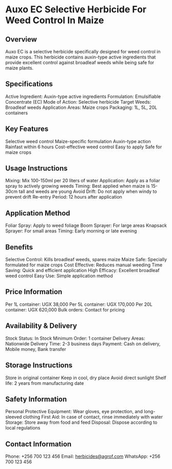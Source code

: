 # Auxo EC Selective Herbicide For Weed Control In Maize

## Overview
Auxo EC is a selective herbicide specifically designed for weed control in maize crops. This herbicide contains auxin-type active ingredients that provide excellent control against broadleaf weeds while being safe for maize plants.

## Specifications
Active Ingredient: Auxin-type active ingredients
Formulation: Emulsifiable Concentrate (EC)
Mode of Action: Selective herbicide
Target Weeds: Broadleaf weeds
Application Areas: Maize crops
Packaging: 1L, 5L, 20L containers

## Key Features
Selective weed control
Maize-specific formulation
Auxin-type action
Rainfast within 6 hours
Cost-effective weed control
Easy to apply
Safe for maize crops

## Usage Instructions
Mixing: Mix 100-150ml per 20 liters of water
Application: Apply as a foliar spray to actively growing weeds
Timing: Best applied when maize is 15-30cm tall and weeds are young
Avoid Drift: Do not apply when windy to prevent drift
Re-entry Period: 12 hours after application

## Application Method
Foliar Spray: Apply to weed foliage
Boom Sprayer: For large areas
Knapsack Sprayer: For small areas
Timing: Early morning or late evening

## Benefits
Selective Control: Kills broadleaf weeds, spares maize
Maize Safe: Specially formulated for maize crops
Cost Effective: Reduces manual weeding
Time Saving: Quick and efficient application
High Efficacy: Excellent broadleaf weed control
Easy Use: Simple application method

## Price Information
Per 1L container: UGX 38,000
Per 5L container: UGX 170,000
Per 20L container: UGX 620,000
Bulk orders: Contact for pricing

## Availability & Delivery
Stock Status: In Stock
Minimum Order: 1 container
Delivery Areas: Nationwide
Delivery Time: 2-3 business days
Payment: Cash on delivery, Mobile money, Bank transfer

## Storage Instructions
Store in original container
Keep in cool, dry place
Avoid direct sunlight
Shelf life: 2 years from manufacturing date

## Safety Information
Personal Protective Equipment: Wear gloves, eye protection, and long-sleeved clothing
First Aid: In case of contact, rinse immediately with water
Storage: Store away from food and feed
Disposal: Dispose according to local regulations

## Contact Information
Phone: +256 700 123 456
Email: herbicides@agrof.com
WhatsApp: +256 700 123 456
